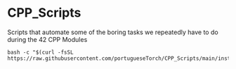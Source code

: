 # CPP_Scripts
Scripts that automate some of the boring tasks we repeatedly have to do during the 42 CPP Modules

````
bash -c "$(curl -fsSL https://raw.githubusercontent.com/portugueseTorch/CPP_Scripts/main/install.sh)"
````
